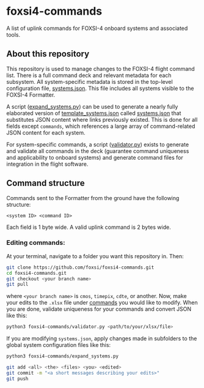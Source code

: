 # foxsi4-commands
A list of uplink commands for FOXSI-4 onboard systems and associated tools.

## About this repository

This repository is used to manage changes to the FOXSI-4 flight command list. There is a full command deck and relevant metadata for each subsystem. All system-specific metadata is stored in the top-level configuration file, [systems.json](systems.json). This file includes all systems visible to the FOXSI-4 Formatter.

A script ([expand_systems.py](expand_systems.py)) can be used to generate a nearly fully elaborated version of [template_systems.json](template_systems.json) called [systems.json](systems.json) that substitutes JSON content where links previously existed. This is done for all fields except `commands`, which references a large array of command-related JSON content for each system.

For system-specific commands, a script ([validator.py](validator.py)) exists to generate and validate all commands in the deck (guarantee command uniqueness and applicability to onboard systems) and generate command files for integration in the flight software.

## Command structure

Commands sent to the Formatter from the ground have the following structure:

```
<system ID> <command ID>
```

Each field is 1 byte wide. A valid uplink command is 2 bytes wide.

### Editing commands:

At your terminal, navigate to a folder you want this repository in. Then:

```bash
git clone https://github.com/foxsi/foxsi4-commands.git
cd foxsi4-commands.git
git checkout <your branch name>
git pull
```

where `<your branch name>` is `cmos`, `timepix`, `cdte`, or another. Now, make your edits to the `.xlsx` file under [commands](commands) you would like to modify. When you are done, validate uniqueness for your commands and convert JSON like this:
```bash
python3 foxsi4-commands/validator.py <path/to/your/xlsx/file>
```

If you are modifying `systems.json`, apply changes made in subfolders to the global system configuration files like this:
```bash
python3 foxsi4-commands/expand_systems.py
```

```bash
git add <all> <the> <files> <you> <edited>
git commit -m "<a short messages describing your edits>"
git push
```